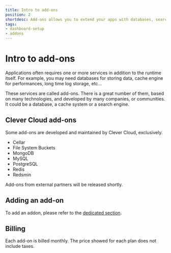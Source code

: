 ```yaml
---
title: Intro to add-ons
position: 2
shortdesc: Add-ons allows you to extend your apps with databases, search engines, monitoring etc.
tags:
- dashboard-setup
- addons
---
```


# Intro to add-ons

Applications often requires one or more services in addition to the runtime itself. For example, you may need databases
for storing data, cache engine for performances, long time log storage, etc...

These services are called add-ons. There is a great number of them, based on many technologies, and developed by many
companies, or communities. It could be a database, a cache system or a search engine.

## Clever Cloud add-ons

Some add-ons are developed and maintained by Clever Cloud, exclusively.

* Cellar
* File System Buckets
* MongoDB
* MySQL
* PostgreSQL
* Redis
* Redsmin

Add-ons from external partners will be released shortly.

## Adding an add-on

To add an addon, please refer to the [dedicated section](/doc/addons/clever-cloud-addons/).

## Billing

Each add-on is billed monthly. The price showed for each plan does not include taxes.
